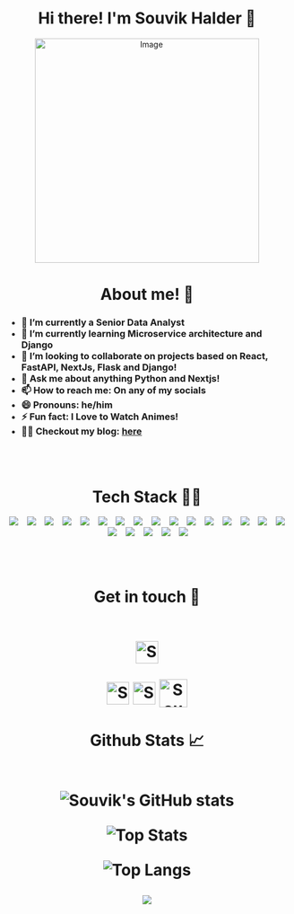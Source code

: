 <h1 align="center">Hi there! I'm Souvik Halder 👋 </h1>


<!--<img class="fit-picture" align="right"
     width="400" height="400"
     src="https://imgr.com/a/II6cf">-->
<p align="center">
  <img src="https://github.com/user-attachments/assets/e55ef37c-b08f-47ec-a407-d3b2d8eaf861" width="400" alt="Image">
</p>

<!--<video class="fit-picture" align="
ight"
     width="400" heigh"00"
     src="http://imur.om/a/9mBE81"
     controls>
</video>-->



<h1 align="center">About me! 🚀</h1>

<!-- You can just ccopy it i have also done the same 😉 -->

<h3>
  
- 🔭 I’m currently a Senior Data Analyst
- 🌱 I’m currently learning Microservice architecture and Django
- 👯 I’m looking to collaborate on projects based on React, FastAPI, NextJs, Flask and Django!
- 💬 Ask me about anything Python and Nextjs!  
- 📫 How to reach me: On any of my socials
- 😄 Pronouns: he/him
- ⚡ Fun fact: I Love to Watch Animes!
- ✍🏼 Checkout my blog: [here](https://3d-portv1.vercel.app/)
</h3>
<br />
<br>

<h1 align="center">Tech Stack 👩‍💻</h1>
<p align="center">
  <img src="https://img.shields.io/badge/django-092E20.svg?&style=for-the-badge&logo=django&logoColor=white" />&nbsp;&nbsp;&nbsp;
  <img src="https://img.shields.io/badge/python-3670A0?style=for-the-badge&logo=python&logoColor=ffdd54" />&nbsp;&nbsp;&nbsp;
  <!-- <img src="https://img.shields.io/badge/flutter-45B6FE.svg?&style=for-the-badge&logo=flutter&logoColor=white" />&nbsp;&nbsp;&nbsp; -->
  <img src="https://img.shields.io/badge/bootstrap-563d7c.svg?&style=for-the-badge&logo=bootstrap&logoColor=white" />&nbsp;&nbsp;&nbsp;
  <img src="https://img.shields.io/badge/Sqlite-20639B.svg?&style=for-the-badge&logo=sqlite&logoColor=white" />&nbsp;&nbsp;&nbsp;
  <img src="https://img.shields.io/badge/flask-FFFFFF.svg?&style=for-the-badge&logo=flask&logoColor=black" />&nbsp;&nbsp;&nbsp;
  <img src="https://img.shields.io/badge/javascript-%23323330.svg?style=for-the-badge&logo=javascript&logoColor=%23F7DF1E" />&nbsp;&nbsp;&nbsp;
  <!-- <img src="https://img.shields.io/badge/dart-%230175C2.svg?style=for-the-badge&logo=dart&logoColor=white"/>&nbsp;&nbsp;&nbsp; -->
  <img src="https://img.shields.io/badge/git-%23F05033.svg?style=for-the-badge&logo=git&logoColor=white"/>&nbsp;&nbsp;&nbsp;
  <!-- <img src="https://img.shields.io/badge/-mocha-%238D6748?style=for-the-badge&logo=mocha&logoColor=white"/>&nbsp;&nbsp;&nbsp; -->
  <img src="https://img.shields.io/badge/Keras-%23D00000.svg?style=for-the-badge&logo=Keras&logoColor=white"/>&nbsp;&nbsp;&nbsp;
  <img src="https://img.shields.io/badge/numpy-%23013243.svg?style=for-the-badge&logo=numpy&logoColor=white"/>&nbsp;&nbsp;&nbsp;
  <img src="https://img.shields.io/badge/pandas-%23150458.svg?style=for-the-badge&logo=pandas&logoColor=white"/>&nbsp;&nbsp;&nbsp;
  <img src="https://img.shields.io/badge/scikit--learn-%23F7931E.svg?style=for-the-badge&logo=scikit-learn&logoColor=white"/>&nbsp;&nbsp;&nbsp; 
  <!-- <img src="https://img.shields.io/badge/c++-%2300599C.svg?style=for-the-badge&logo=c%2B%2B&logoColor=white"/>&nbsp;&nbsp;&nbsp;  -->
  <!-- <img src="https://img.shields.io/badge/c-%2300599C.svg?style=for-the-badge&logo=c&logoColor=white"/>&nbsp;&nbsp;&nbsp;  -->
  <img src="https://img.shields.io/badge/css3-%231572B6.svg?style=for-the-badge&logo=css3&logoColor=white"/>&nbsp;&nbsp;&nbsp; 
  <img src="https://img.shields.io/badge/html5-%23E34F26.svg?style=for-the-badge&logo=html5&logoColor=white"/>&nbsp;&nbsp;&nbsp; 
  <!-- <img src="https://img.shields.io/badge/lua-%232C2D72.svg?style=for-the-badge&logo=lua&logoColor=white"/>&nbsp;&nbsp;&nbsp;  -->
  <img src="https://img.shields.io/badge/markdown-%23000000.svg?style=for-the-badge&logo=markdown&logoColor=white"/>&nbsp;&nbsp;&nbsp; 
  <!-- <img src="https://img.shields.io/badge/Solidity-%23363636.svg?style=for-the-badge&logo=solidity&logoColor=white"/>&nbsp;&nbsp;&nbsp;  -->
  <!-- <img src="https://img.shields.io/badge/swift-F54A2A?style=for-the-badge&logo=swift&logoColor=white"/>&nbsp;&nbsp;&nbsp;  -->
  <img src="https://img.shields.io/badge/typescript-%23007ACC.svg?style=for-the-badge&logo=typescript&logoColor=white"/>&nbsp;&nbsp;&nbsp; 
  <!-- <img src="https://img.shields.io/badge/Semantic%20UI%20React-%2335BDB2.svg?style=for-the-badge&logo=SemanticUIReact&logoColor=white"/>&nbsp;&nbsp;&nbsp;  -->
  <img src="https://img.shields.io/badge/react-%2320232a.svg?style=for-the-badge&logo=react&logoColor=%2361DAFB"/>&nbsp;&nbsp;&nbsp; 
  <img src="https://img.shields.io/badge/Next-black?style=for-the-badge&logo=next.js&logoColor=white"/>&nbsp;&nbsp;&nbsp; 
  <img src="https://img.shields.io/badge/r-%23276DC3.svg?style=flat&logo=r&logoColor=white"/>&nbsp;&nbsp;&nbsp; 
  <img src="https://img.shields.io/badge/postgres-%23316192.svg?style=for-the-badge&logo=postgresql&logoColor=white"/>&nbsp;&nbsp;&nbsp; 
  <img src="https://img.shields.io/badge/MongoDB-%234ea94b.svg?style=for-the-badge&logo=mongodb&logoColor=white"/>&nbsp;&nbsp;&nbsp; 
  <img src="(https://img.shields.io/badge/firebase-%23039BE5.svg?style=flat&logo=firebase"/>&nbsp;&nbsp;&nbsp;

<!-- <img src="https://img.shields.io/badge/Google%20Cloud-%234285F4.svg?style=flat&logo=google-cloud&logoColor=white"/>&nbsp;&nbsp;&nbsp; -->

<!-- <img src="https://img.shields.io/badge/angular-%23DD0031.svg?style=flat&logo=angular&logoColor=white"/>&nbsp;&nbsp;&nbsp;

<img src="https://img.shields.io/badge/tailwindcss-%2338B2AC.svg?style=flat&logo=tailwind-css&logoColor=white"/>&nbsp;&nbsp;&nbsp; -->

</p>

<br />
<br>

<h1 align="center">Get in touch 🤝
<br />
<br>

[<img align="center" alt="SouvikHalder | Linkedln" width="40px" src="https://cdn2.iconfinder.com/data/icons/social-media-2285/512/1_Linkedin_unofficial_colored_svg-512.png" />][linkedin]

<!-- [![LinkedIn](https://img.shields.io/badge/LinkedIn-%230077B5.svg?logo=linkedin&logoColor=white)](https://linkedin.com/in/SouvikKumarHalder) -->

[<img align="center" alt="SouvikHalder | Twitter" width="40px" src="https://cdn2.iconfinder.com/data/icons/social-media-2285/512/1_Twitter_colored_svg-512.png" />][twitter]
[<img align="center" alt="SouvikHalder | Instagram" width="40px" src="https://cdn2.iconfinder.com/data/icons/social-media-2285/512/1_Instagram_colored_svg_1-512.png" />][instagram]
[<img align="center" alt="SouvikHalder | Gmail" width="50px" src="https://cdn4.iconfinder.com/data/icons/logos-brands-in-colors/48/google-gmail-512.png"/>][gmail]

</h1>

<h1 align="center">Github Stats 📈
<br />
<br>

![Souvik's GitHub stats](https://github-readme-stats.vercel.app/api?username=Dope-Otaku&theme=shades-of-purple&hide_border=false&include_all_commits=true&count_private=false)

![Top Stats](https://nirzak-streak-stats.vercel.app/?user=Dope-Otaku&theme=shades-of-purple&hide_border=false)<br/>

![Top Langs](https://github-readme-stats.vercel.app/api/top-langs/?username=Dope-Otaku&theme=shades-of-purple&hide_border=false&include_all_commits=false&count_private=false&layout=compact)


[![](https://visitcount.itsvg.in/api?id=Dope-Otaku&icon=0&color=0)](https://visitcount.itsvg.in)


[linkedin]: https://linkedin.com/in/SouvikKumarHalder
<!-- [twitter]: https://twitter.com/rooohini_ -->
[twitter]: https://twitter.com/
[instagram]: https://www.instagram.com/codertheshy/
[gmail]: souvikhalder68@gmail.com

<br />
